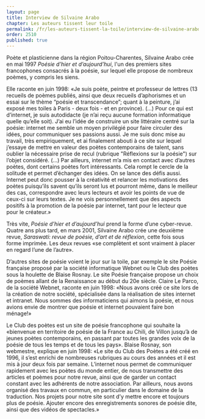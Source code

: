 ```yaml
---
layout: page
title: Interview de Silvaine Arabo
chapter: Les auteurs tissent leur toile
permalink: /fr/les-auteurs-tissent-la-toile/interview-de-silvaine-arabo/
order: 2510
published: true
---
```

<p>Poète et plasticienne dans la région Poitou-Charentes, Silvaine Arabo crée en mai 1997 <em>Poésie d’hier et d’aujourd’hui</em>, l'un des premiers sites francophones consacrés à la poésie, sur lequel elle propose de nombreux poèmes, y compris les siens.</p>

<p>Elle raconte en juin 1998: «Je suis poète, peintre et professeur de lettres (13 recueils de poèmes publiés, ainsi que deux recueils d’aphorismes et un essai sur le thème “poésie et transcendance”; quant à la peinture, j’ai exposé mes toiles à Paris - deux fois - et en province). (...) Pour ce qui est d’internet, je suis autodidacte (je n’ai reçu aucune formation informatique quelle qu’elle soit). J’ai eu l’idée de construire un site littéraire centré sur la poésie: internet me semble un moyen privilégié pour faire circuler des idées, pour communiquer ses passions aussi. Je me suis donc mise au travail, très empiriquement, et ai finalement abouti à ce site sur lequel j’essaye de mettre en valeur des poètes contemporains de talent, sans oublier la nécessaire prise de recul (rubrique "Réflexions sur la poésie") sur l’objet considéré. (...) Par ailleurs, internet m’a mis en contact avec d’autres poètes, dont certains poètes fort intéressants. Cela rompt le cercle de la solitude et permet d’échanger des idées. On se lance des défis aussi. Internet peut donc pousser à la créativité et relancer les motivations des poètes puisqu’ils savent qu’ils seront lus et pourront même, dans le meilleur des cas, correspondre avec leurs lecteurs et avoir les points de vue de ceux-ci sur leurs textes. Je ne vois personnellement que des aspects positifs à la promotion de la poésie par internet, tant pour le lecteur que pour le créateur.»</p>

<p>Très vite, <em>Poésie d’hier et d’aujourd’hui</em> prend la forme d’une cyber-revue. Quatre ans plus tard, en mars 2001, Silvaine Arabo crée une deuxième revue, <em>Saraswati: revue de poésie, d’art et de réflexion</em>, cette fois sous forme imprimée. Les deux revues «se complètent et sont vraiment à placer en regard l’une de l’autre».</p>

<p>D’autres sites de poésie voient le jour sur la toile, par exemple le site Poésie française proposé par la société informatique Webnet ou le Club des poètes sous la houlette de Blaise Rosnay. Le site Poésie française propose un choix de poèmes allant de la Renaissance au début du 20e siècle. Claire Le Parco, de la société Webnet, raconte en juin 1998: «Nous avons créé ce site lors de la création de notre société, spécialisée dans la réalisation de sites internet et intranet. Nous sommes des informaticiens qui aimons la poésie, et nous avions envie de montrer que poésie et internet pouvaient faire bon ménage!»</p>

<p>Le Club des poètes est un site de poésie francophone qui souhaite la «bienvenue en territoire de poésie de la France au Chili, de Villon jusqu’à de jeunes poètes contemporains, en passant par toutes les grandes voix de la poésie de tous les temps et de tous les pays». Blaise Rosnay, son webmestre, explique en juin 1998: «Le site du Club des Poètes a été créé en 1996, il s’est enrichi de nombreuses rubriques au cours des années et il est mis à jour deux fois par semaine. L’internet nous permet de communiquer rapidement avec les poètes du monde entier, de nous transmettre des articles et poèmes pour notre revue, ainsi que de garder un contact constant avec les adhérents de notre association. Par ailleurs, nous avons organisé des travaux en commun, en particulier dans le domaine de la traduction. Nos projets pour notre site sont d’y mettre encore et toujours plus de poésie. Ajouter encore des enregistrements sonores de poésie dite, ainsi que des vidéos de spectacles.»</p>